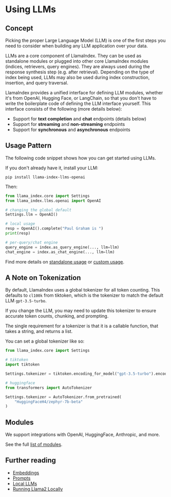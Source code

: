 # Using LLMs

## Concept

Picking the proper Large Language Model (LLM) is one of the first steps you need to consider when building any LLM application over your data.

LLMs are a core component of LlamaIndex. They can be used as standalone modules or plugged into other core LlamaIndex modules (indices, retrievers, query engines). They are always used during the response synthesis step (e.g. after retrieval). Depending on the type of index being used, LLMs may also be used during index construction, insertion, and query traversal.

LlamaIndex provides a unified interface for defining LLM modules, whether it's from OpenAI, Hugging Face, or LangChain, so that you
don't have to write the boilerplate code of defining the LLM interface yourself. This interface consists of the following (more details below):

- Support for **text completion** and **chat** endpoints (details below)
- Support for **streaming** and **non-streaming** endpoints
- Support for **synchronous** and **asynchronous** endpoints

## Usage Pattern

The following code snippet shows how you can get started using LLMs.

If you don't already have it, install your LLM:

```
pip install llama-index-llms-openai
```

Then:

```python
from llama_index.core import Settings
from llama_index.llms.openai import OpenAI

# changing the global default
Settings.llm = OpenAI()

# local usage
resp = OpenAI().complete("Paul Graham is ")
print(resp)

# per-query/chat engine
query_engine = index.as_query_engine(..., llm=llm)
chat_engine = index.as_chat_engine(..., llm=llm)
```

Find more details on [standalone usage](/python/framework/module_guides/models/llms/usage_standalone) or [custom usage](/python/framework/module_guides/models/llms/usage_custom).

## A Note on Tokenization

By default, LlamaIndex uses a global tokenizer for all token counting. This defaults to `cl100k` from tiktoken, which is the tokenizer to match the default LLM `gpt-3.5-turbo`.

If you change the LLM, you may need to update this tokenizer to ensure accurate token counts, chunking, and prompting.

The single requirement for a tokenizer is that it is a callable function, that takes a string, and returns a list.

You can set a global tokenizer like so:

```python
from llama_index.core import Settings

# tiktoken
import tiktoken

Settings.tokenizer = tiktoken.encoding_for_model("gpt-3.5-turbo").encode

# huggingface
from transformers import AutoTokenizer

Settings.tokenizer = AutoTokenizer.from_pretrained(
    "HuggingFaceH4/zephyr-7b-beta"
)
```

## Modules

We support integrations with OpenAI, HuggingFace, Anthropic, and more.

See the full [list of modules](/python/framework/module_guides/models/llms/modules).

## Further reading

- [Embeddings](/python/framework/module_guides/models/embeddings)
- [Prompts](/python/framework/module_guides/models/prompts)
- [Local LLMs](/python/framework/module_guides/models/llms/local)
- [Running Llama2 Locally](https://replicate.com/blog/run-llama-locally)
